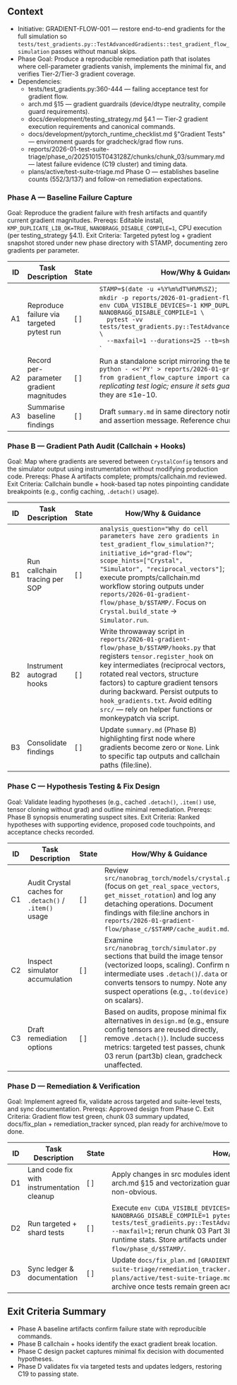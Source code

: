 ## Context
- Initiative: GRADIENT-FLOW-001 — restore end-to-end gradients for the full simulation so `tests/test_gradients.py::TestAdvancedGradients::test_gradient_flow_simulation` passes without manual skips.
- Phase Goal: Produce a reproducible remediation path that isolates where cell-parameter gradients vanish, implements the minimal fix, and verifies Tier-2/Tier-3 gradient coverage.
- Dependencies:
  - tests/test_gradients.py:360-444 — failing acceptance test for gradient flow.
  - arch.md §15 — gradient guardrails (device/dtype neutrality, compile guard requirements).
  - docs/development/testing_strategy.md §4.1 — Tier-2 gradient execution requirements and canonical commands.
  - docs/development/pytorch_runtime_checklist.md §"Gradient Tests" — environment guards for gradcheck/grad flow runs.
  - reports/2026-01-test-suite-triage/phase_o/20251015T043128Z/chunks/chunk_03/summary.md — latest failure evidence (C19 cluster) and timing data.
  - plans/active/test-suite-triage.md Phase O — establishes baseline counts (552/3/137) and follow-on remediation expectations.

### Phase A — Baseline Failure Capture
Goal: Reproduce the gradient failure with fresh artifacts and quantify current gradient magnitudes.
Prereqs: Editable install, `KMP_DUPLICATE_LIB_OK=TRUE`, `NANOBRAGG_DISABLE_COMPILE=1`, CPU execution (per testing_strategy §4.1).
Exit Criteria: Targeted pytest log + gradient snapshot stored under new phase directory with STAMP, documenting zero gradients per parameter.

| ID | Task Description | State | How/Why & Guidance (including commands) |
| --- | --- | --- | --- |
| A1 | Reproduce failure via targeted pytest run | [ ] | `STAMP=$(date -u +%Y%m%dT%H%M%SZ)`;<br>`mkdir -p reports/2026-01-gradient-flow/phase_a/$STAMP/`; <br>`env CUDA_VISIBLE_DEVICES=-1 KMP_DUPLICATE_LIB_OK=TRUE NANOBRAGG_DISABLE_COMPILE=1 \`<br>`  pytest -vv tests/test_gradients.py::TestAdvancedGradients::test_gradient_flow_simulation \`<br>`  --maxfail=1 --durations=25 --tb=short \`<br>`  | tee reports/2026-01-gradient-flow/phase_a/$STAMP/pytest.log`. Capture exit code in `exit_code.txt` and store XML via `--junitxml`. |
| A2 | Record per-parameter gradient magnitudes | [ ] | Run a standalone script mirroring the test to serialize gradients: <br>`python - <<'PY' > reports/2026-01-gradient-flow/phase_a/$STAMP/gradients.json`<br>`from gradient_flow_capture import capture_gradients` *(or inline snippet replicating test logic; ensure it sets guards)*. Log values for a,b,c,α,β,γ and confirm they are ≤1e-10. |
| A3 | Summarise baseline findings | [ ] | Draft `summary.md` in same directory noting command, runtime, gradient magnitudes, and assertion message. Reference chunk_03 summary for historical context. |

### Phase B — Gradient Path Audit (Callchain + Hooks)
Goal: Map where gradients are severed between `CrystalConfig` tensors and the simulator output using instrumentation without modifying production code.
Prereqs: Phase A artifacts complete; prompts/callchain.md reviewed.
Exit Criteria: Callchain bundle + hook-based tap notes pinpointing candidate breakpoints (e.g., config caching, `.detach()` usage).

| ID | Task Description | State | How/Why & Guidance |
| --- | --- | --- | --- |
| B1 | Run callchain tracing per SOP | [ ] | `analysis_question="Why do cell parameters have zero gradients in test_gradient_flow_simulation?"`; `initiative_id="grad-flow"`; `scope_hints=["Crystal", "Simulator", "reciprocal_vectors"]`; execute prompts/callchain.md workflow storing outputs under `reports/2026-01-gradient-flow/phase_b/$STAMP/`. Focus on `Crystal.build_state` → `Simulator.run`. |
| B2 | Instrument autograd hooks | [ ] | Write throwaway script in `reports/2026-01-gradient-flow/phase_b/$STAMP/hooks.py` that registers `tensor.register_hook` on key intermediates (reciprocal vectors, rotated real vectors, structure factors) to capture gradient tensors during backward. Persist outputs to `hook_gradients.txt`. Avoid editing `src/` — rely on helper functions or monkeypatch via script. |
| B3 | Consolidate findings | [ ] | Update `summary.md` (Phase B) highlighting first node where gradients become zero or `None`. Link to specific tap outputs and callchain paths (file:line). |

### Phase C — Hypothesis Testing & Fix Design
Goal: Validate leading hypotheses (e.g., cached `.detach()`, `.item()` use, tensor cloning without grad) and outline minimal remediation.
Prereqs: Phase B synopsis enumerating suspect sites.
Exit Criteria: Ranked hypotheses with supporting evidence, proposed code touchpoints, and acceptance checks recorded.

| ID | Task Description | State | How/Why & Guidance |
| --- | --- | --- | --- |
| C1 | Audit Crystal caches for `.detach()` / `.item()` usage | [ ] | Review `src/nanobrag_torch/models/crystal.py` (focus on `get_real_space_vectors`, `get_misset_rotation`) and log any detaching operations. Document findings with file:line anchors in `reports/2026-01-gradient-flow/phase_c/$STAMP/cache_audit.md`. |
| C2 | Inspect simulator accumulation | [ ] | Examine `src/nanobrag_torch/simulator.py` sections that build the image tensor (vectorized loops, scaling). Confirm no intermediate uses `.detach()`/`.data` or converts tensors to numpy. Note any suspect operations (e.g., `.to(device)` on scalars). |
| C3 | Draft remediation options | [ ] | Based on audits, propose minimal fix alternatives in `design.md` (e.g., ensure config tensors are reused directly, remove `.detach()`). Include success metrics: targeted test passes, chunk 03 rerun (part3b) clean, gradcheck unaffected. |

### Phase D — Remediation & Verification
Goal: Implement agreed fix, validate across targeted and suite-level tests, and sync documentation.
Prereqs: Approved design from Phase C.
Exit Criteria: Gradient flow test green, chunk 03 summary updated, docs/fix_plan + remediation_tracker synced, plan ready for archive/move to done.

| ID | Task Description | State | How/Why & Guidance |
| --- | --- | --- | --- |
| D1 | Land code fix with instrumentation cleanup | [ ] | Apply changes in src modules identified in Phase C; ensure compliance with arch.md §15 and vectorization guardrails. Add brief comments only where logic is non-obvious. |
| D2 | Run targeted + shard tests | [ ] | Execute `env CUDA_VISIBLE_DEVICES=-1 KMP_DUPLICATE_LIB_OK=TRUE NANOBRAGG_DISABLE_COMPILE=1 pytest -vv tests/test_gradients.py::TestAdvancedGradients::test_gradient_flow_simulation --maxfail=1`; rerun chunk 03 Part 3b selector with same guard to capture updated runtime stats. Store artifacts under `reports/2026-01-gradient-flow/phase_d/$STAMP/`. |
| D3 | Sync ledger & documentation | [ ] | Update `docs/fix_plan.md` `[GRADIENT-FLOW-001]` section, `reports/2026-01-test-suite-triage/remediation_tracker.md`, and append resolution notes to `plans/active/test-suite-triage.md` Phase O (or new Phase P). Stage plan for archive once tests remain green across one additional rerun. |

## Exit Criteria Summary
- Phase A baseline artifacts confirm failure state with reproducible commands.
- Phase B callchain + hooks identify the exact gradient break location.
- Phase C design packet captures minimal fix decision with documented hypotheses.
- Phase D validates fix via targeted tests and updates ledgers, restoring C19 to passing state.
